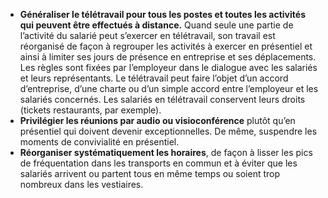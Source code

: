 * **Généraliser le télétravail pour tous les postes et toutes les activités qui peuvent être effectués à distance.** Quand seule une partie de l’activité du salarié peut s’exercer en télétravail, son travail est réorganisé de façon à regrouper les activités à exercer en présentiel et ainsi à limiter ses jours de présence en entreprise et ses déplacements. Les règles sont fixées par l’employeur dans le dialogue avec les salariés et leurs représentants. Le télétravail peut faire l’objet d’un accord d’entreprise, d’une charte ou d’un simple accord entre l’employeur et les salariés concernés. Les salariés en télétravail conservent leurs droits (tickets restaurants, par exemple).
* **Privilégier les réunions par audio ou visioconférence** plutôt qu’en présentiel qui doivent devenir exceptionnelles. De même, suspendre les moments de convivialité en présentiel.
* **Réorganiser systématiquement les horaires**, de façon à lisser les pics de fréquentation dans les transports en commun et à éviter que les salariés arrivent ou partent tous en même temps ou soient trop nombreux dans les vestiaires.
